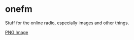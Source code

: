 # onefm
Stuff for the online radio, especially images and other things.

[PNG Image](https://github.com/PeGaSuS-Coder/onefm/blob/main/logo.png)
